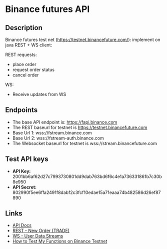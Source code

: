 # Binance futures API

## Description
Binance futures test net (https://testnet.binancefuture.com/):
implement on java REST + WS client:

REST requests:
- place order
- request order status
- cancel order

WS:
- Receive updates from WS

## Endpoints
* The base API endpoint is: https://fapi.binance.com
* The REST baseurl for testnet is https://testnet.binancefuture.com
* Base Url 1: wss://fstream.binance.com
* Base Url 2: wss://fstream-auth.binance.com
* The Websocket baseurl for testnet is wss://stream.binancefuture.com

## Test API keys
* **API Key:** 2001bb6af62d27c7993730801dd9dab763bd6f6c4e1a736331861b7c30b8e950
* **API Secret:** 802990f5ee6ffa2491f8dabf2c3fcf10edae15a71eaaa74b482586d26ef87890

## Links
* [API Docs](https://binance-docs.github.io/apidocs/futures/en)
* [REST - New Order (TRADE)](https://binance-docs.github.io/apidocs/futures/en/#new-order-trade)
* [WS - User Data Streams](https://binance-docs.github.io/apidocs/futures/en/#user-data-streams)
* [How to Test My Functions on Binance Testnet](https://www.binance.com/en/support/faq/ab78f9a1b8824cf0a106b4229c76496d)
